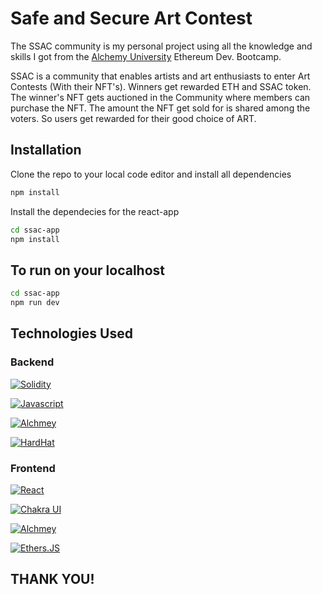 # Safe and Secure Art Contest

The SSAC community is my personal project using all the knowledge and skills I got from the [Alchemy University](https://university.alchemy.com/) Ethereum Dev. Bootcamp.

SSAC is a community that enables artists and art enthusiasts to enter Art Contests (With their NFT's). Winners get rewarded ETH and SSAC token. The winner's NFT gets auctioned in the Community where members can purchase the NFT. The amount the NFT get sold for is shared among the voters. So users get rewarded for their good choice of ART. 

## Installation

Clone the repo to your local code editor and install all dependencies 
```bash
npm install
```
Install the dependecies for the react-app 
```bash
cd ssac-app
npm install

```


## To run on your localhost

```bash
cd ssac-app
npm run dev

```

## Technologies Used

### Backend

[![Solidity](https://img.shields.io/badge/solidity-grey?style=for-the-badge&logo=solidity&logoColor=Green)](https://docs.soliditylang.org/en/v0.8.15/)

[![Javascript](https://img.shields.io/badge/JS-grey?style=for-the-badge&logo=javascript&logoColor=Green)](https://developer.mozilla.org/en-US/docs/Web/JavaScript)

[![Alchmey](https://img.shields.io/badge/Alchemy-blue?style=for-the-badge&logo=Alchemy&logoColor=Blue)](https://www.alchemy.com/)

[![HardHat](https://img.shields.io/badge/Hardhat-6441A4?style=for-the-badge&logo=HARDHAT&logoColor=white)](https://hardhat.org/)

### Frontend

[![React](https://img.shields.io/badge/REACT-grey?style=for-the-badge&logo=REACT&logoColor=Green)](https://reactjs.org/)

[![Chakra UI](https://img.shields.io/badge/chakra_UI-grey?style=for-the-badge&logo=CHAKRAUI&logoColor=Green)](https://chakra-ui.com/)

[![Alchmey](https://img.shields.io/badge/Alchemy-blue?style=for-the-badge&logo=Alchemy&logoColor=Blue)](https://www.alchemy.com/)

[![Ethers.JS](https://img.shields.io/badge/Ethers.JS-6441A4?style=for-the-badge&logo=Hardhat&logoColor=Green)](https://chakra-ui.com/)


## THANK YOU!